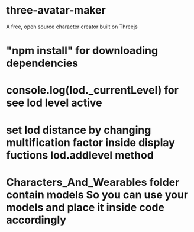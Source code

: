 # three-avatar-maker
A free, open source character creator built on Threejs

# "npm install" for downloading dependencies

# console.log(lod._currentLevel) for see lod level active

# set lod distance by changing multification factor inside display fuctions lod.addlevel method

# Characters_And_Wearables folder contain models So you can use your models and place it inside code accordingly


